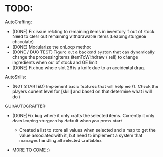 # TODO:

AutoCrafting:
- (DONE) Fix issue relating to remaining items in inventory if out of stock. Need to clear out remaining withdrawable items (Leaping sturgeon chocolate)
- (DONE) Modularize the onLoop method
- (DONE / BUG TEST) Figure out a backend system that can dynamically change the processingItems (itemToWithdraw / sell) to change ingredients when out of stock and  GE limit
- (DONE) Fix bug where slot 26 is a knife due to an accidental drag.

AutoSkills:
- (NOT STARTED) Implement basic features that will help me (1. Check the players current level for [skill] and based on that determine what i will do.)

GUI/AUTOCRAFTER:

- (DONE)Fix bug where it only crafts the selected items. Currently it only does leaping sturgeon by default when you press start.
    -  Created a list to store all values when selected and a map to get the value associated with it, but need to implement a system that manages handling all selected craftables


- MORE TO COME :)